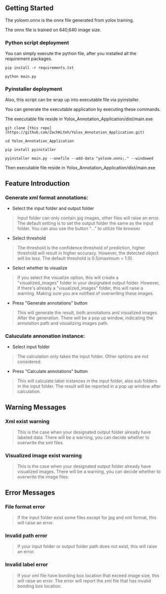 ## Getting Started

The yoloxm.onnx is the onnx file generated from yolox training. 

The onnx file is trained on 640,640 image size.

### Python script deployment

You can simply execute the python file, after you installed all the requirement packages.

```
pip install -r requirements.txt
```
```
python main.py
```

### Pyinstaller deployment

Also, this script can be wrap up into executable file via pyinstaller.

You can generate the executable application by executing these commands.

The executable file reside in Yolox_Annotation_Application/dist/main.exe

```
git clone [this repo](https://github.com/ZachKLYeh/Yolox_Annotation_Application.git)
```
```
cd Yolox_Annotation_Application
```
```
pip install pyinstaller
```
```
pyinstaller main.py --onefile --add-data "yoloxm.onnx;." --windowed
```
Then executable file reside in Yolox_Annotation_Application/dist/main.exe

## Feature Introduction

### Generate xml format annotations:

* Select the input folder and output folder

> Input folder can only contain jpg images, other files will raise an error.
> The default setting is to set the output folder the same as the input folder.
> You can also use the button "..." to utilize file browser.

* Select threshold

> The threshold is the confidence threshold of prediction, higher threshold will result in higher accuracy.
> However, the detected object will be less. The default threshold is 0.5(maximum = 1.0).

* Select whether to visualize

> If you select the visualize option, this will create a "visualized_images" folder in your designated output folder.
> However, if there's already a "visualized_images" folder, this will raise a warning.
> Making sure you are notified of overwriting these images.

* Press "Generate annotations" button

> This will generate the result, both annotations and visualized images.
> After the generation. There will be a pop up window, indicating the annotation path and visualizing images path.

### Caluculate annonation instance:

* Select input folder

> The calculation only takes the input folder. Other options are not considered.

* Press "Calculate annotations" button

> This will calculate label instances in the input folder, also sub folders in the input folder.
> The result will be reported in a pop up window after calculation.

## Warning Messages

### Xml exist warning

> This is the case when your designated output folder already have labeled data.
> There will be a warning, you can decide whether to overwrite the xml files.

### Visualized image exist warning

> This is the case when your designated output folder already have visualized images.
> There will be a warning, you can decide whether to overwrite the image files.

## Error Messages

### File format error

> If the input folder exist some files except for jpg and xml format, this will raise an error.

### Invalid path error

> If your input folder or output folder path does not exist, this will raise an error.

### Invalid label error

> If your xml file have bonding box location that exceed image size, this will raise an error.
> The error will report the xml file that has invalid bonding box location.
